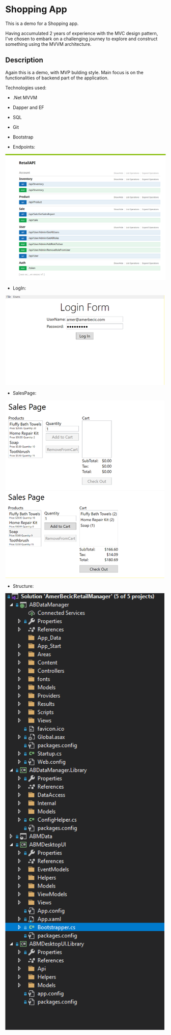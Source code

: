 # Shopping App
This is a demo for a Shopping app. 


Having accumulated 2 years of experience with the MVC design pattern, I've chosen to embark on a challenging journey to explore and construct something using the MVVM architecture. <br/>

## Description

Again this is a demo, with MVP bulding style. Main focus is on the functionalities of backend part of the application. <br/>

Technologies used:

- .Net MVVM
- Dapper and EF
- SQL
- Git
- Bootstrap

- Endpoints:
<img src="/README-pics/Endpoints.png">

- LogIn:
<img src="/README-pics/LogIn.png" width="500">

- SalesPage:
<img src="/README-pics/SalesPage1.png" width="500">
<img src="/README-pics/SalesPage2.png" width="500">

- Structure:
<img src="/README-pics/Structure.png" width="500">
